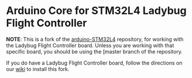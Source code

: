 # Arduino Core for STM32L4 Ladybug Flight Controller

<b>NOTE</b>: This is a fork of the [arduino-STM32L4](https://github.com/GrumpyOldPizza/arduino-STM32L4) repository, for working with the Ladybug Flight Controller board.  Unless you are working with that specific board, you should be using the [master branch of the repository.

If you do have a Ladybug Flight Controller board, follow the directions on our [wiki](https://github.com/simondlevy/Hackflight/wiki/Hackflight-LadybugFC-Wiki)  to install this fork.

